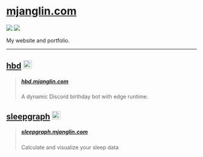 # [mjanglin.com](https://www.mjanglin.com)

![](https://api.checklyhq.com/v1/badges/checks/df70e303-b44d-4ce0-b560-cdbef3e1f532?style=for-the-badge&theme=dark&responseTime=true)
![](https://api.checklyhq.com/v1/badges/checks/df70e303-b44d-4ce0-b560-cdbef3e1f532?style=for-the-badge&theme=dark)

My website and portfolio.

---

## [hbd](https://github.com/clxrityy/mjanglin.com/tree/hbd) <img src="https://hbd.mjanglin.com/apple-touch-icon.png" width="22px" />

> ##### [hbd.mjanglin.com](https://hbd.mjanglin.com)
>
> A dynamic Discord birthday bot with edge runtime.

## [sleepgraph](https://github.com/clxrityy/mjanglin.com/tree/sleepgraph) <img src="https://sleepgraph.mjanglin.com/apple-touch-icon.png" width="22px" height="22px" />

> ##### [sleepgraph.mjanglin.com](https://sleepgraph.mjanglin.com)
>
> Calculate and visualize your sleep data
